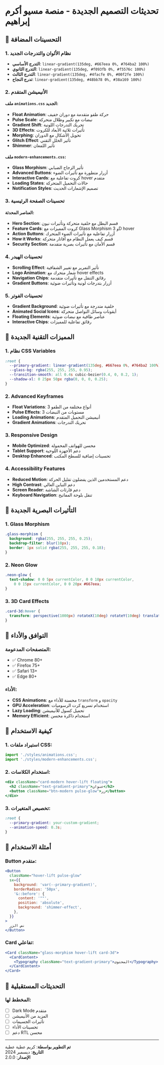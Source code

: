 # تحديثات التصميم الجديدة - منصة مسيو أكرم إبراهيم

## 🎨 التحسينات المضافة

### 1. نظام الألوان والتدرجات الجديد

- **التدرج الأساسي**: `linear-gradient(135deg, #667eea 0%, #764ba2 100%)`
- **التدرج الثانوي**: `linear-gradient(135deg, #f093fb 0%, #f5576c 100%)`
- **التدرج الثالث**: `linear-gradient(135deg, #4facfe 0%, #00f2fe 100%)`
- **تدرج النجاح**: `linear-gradient(135deg, #48bb78 0%, #38a169 100%)`

### 2. الأنيميشن المتقدم

#### ملف `animations.css` الجديد:

- **Float Animation**: حركة طفو متقدمة مع دوران خفيف
- **Pulse Scale**: نبضات مع تكبير وظلال متحركة
- **Gradient Shift**: تحريك التدرجات اللونية
- **3D Effects**: تأثيرات ثلاثية الأبعاد للكروت
- **Morphing**: تحويل الأشكال مع الدوران
- **Glitch Effect**: تأثير الخلل التقني
- **Shimmer**: تأثير اللمعان

#### ملف `modern-enhancements.css`:

- **Glass Morphism**: تأثير الزجاج الضبابي
- **Advanced Buttons**: أزرار متطورة مع تأثيرات الضوء
- **Interactive Cards**: كروت تفاعلية مع hover متقدم
- **Loading States**: حالات التحميل المتحركة
- **Notification Styles**: تصميم الإشعارات الحديث

### 3. تحسينات الصفحة الرئيسية

#### العناصر المحدثة:

- **Hero Section**: قسم البطل مع خلفية متحركة وتأثيرات نيون
- **Feature Cards**: كروت المميزات مع Glass Morphism و 3D hover
- **Action Buttons**: أزرار تفاعلية مع تأثيرات الضوء المتحرك
- **How it Works**: قسم كيف يعمل النظام مع أفاتار متحركة
- **Security Section**: قسم الأمان مع تأثيرات بصرية متقدمة

### 4. تحسينات الهيدر

- **Scrolling Effect**: تأثير التمرير مع تغيير الشفافية
- **Logo Animation**: شعار متحرك مع hover effects
- **Navigation Chips**: رقائق التنقل مع تأثيرات متقدمة
- **Gradient Buttons**: أزرار بتدرجات لونية وتأثيرات ضوئية

### 5. تحسينات الفوتر

- **Gradient Background**: خلفية متدرجة مع تأثيرات ضوئية
- **Animated Social Icons**: أيقونات وسائل التواصل متحركة
- **Floating Elements**: عناصر طافية مع نبضات ضوئية
- **Interactive Chips**: رقائق تفاعلية للمميزات

## 🚀 المميزات التقنية الجديدة

### 1. نظام CSS Variables

```css
:root {
  --primary-gradient: linear-gradient(135deg, #667eea 0%, #764ba2 100%);
  --glass-bg: rgba(255, 255, 255, 0.95);
  --transition-smooth: all 0.4s cubic-bezier(0.4, 0, 0.2, 1);
  --shadow-xl: 0 25px 50px rgba(0, 0, 0, 0.25);
}
```

### 2. Advanced Keyframes

- **Float Variations**: 3 أنواع مختلفة من الطفو
- **Pulse Effects**: 3 مستويات من النبضات
- **Loading Animations**: أنيميشن التحميل المتقدم
- **Gradient Animations**: تحريك التدرجات

### 3. Responsive Design

- **Mobile Optimized**: محسن للهواتف المحمولة
- **Tablet Support**: دعم الأجهزة اللوحية
- **Desktop Enhanced**: تحسينات إضافية للسطح المكتب

### 4. Accessibility Features

- **Reduced Motion**: دعم المستخدمين الذين يفضلون تقليل الحركة
- **High Contrast**: دعم التباين العالي
- **Screen Reader**: دعم قارئات الشاشة
- **Keyboard Navigation**: تنقل بلوحة المفاتيح

## 🎯 التأثيرات البصرية الجديدة

### 1. Glass Morphism

```css
.glass-morphism {
  background: rgba(255, 255, 255, 0.25);
  backdrop-filter: blur(10px);
  border: 1px solid rgba(255, 255, 255, 0.18);
}
```

### 2. Neon Glow

```css
.neon-glow {
  text-shadow: 0 0 5px currentColor, 0 0 10px currentColor,
    0 0 15px currentColor, 0 0 20px #667eea;
}
```

### 3. 3D Card Effects

```css
.card-3d:hover {
  transform: perspective(1000px) rotateX(10deg) rotateY(10deg) translateZ(20px);
}
```

## 📱 التوافق والأداء

### المتصفحات المدعومة:

- ✅ Chrome 80+
- ✅ Firefox 75+
- ✅ Safari 13+
- ✅ Edge 80+

### الأداء:

- **CSS Animations**: محسنة للأداء مع `transform` و `opacity`
- **GPU Acceleration**: استخدام تسريع كرت الرسوميات
- **Lazy Loading**: تحميل كسول للأنيميشن
- **Memory Efficient**: استخدام ذاكرة محسن

## 🔧 كيفية الاستخدام

### 1. استيراد ملفات CSS:

```javascript
import './styles/animations.css';
import './styles/modern-enhancements.css';
```

### 2. استخدام الكلاسات:

```jsx
<div className="card-modern hover-lift floating">
  <h2 className="text-gradient-primary">عنوان</h2>
  <button className="btn-modern pulse-glow">زر</button>
</div>
```

### 3. تخصيص المتغيرات:

```css
:root {
  --primary-gradient: your-custom-gradient;
  --animation-speed: 0.3s;
}
```

## 🎨 أمثلة الاستخدام

### Button متقدم:

```jsx
<Button
  className="hover-lift pulse-glow"
  sx={{
    background: 'var(--primary-gradient)',
    borderRadius: '50px',
    '&::before': {
      content: '""',
      position: 'absolute',
      background: 'shimmer-effect',
    },
  }}
>
  نص الزر
</Button>
```

### Card تفاعلي:

```jsx
<Card className="glass-morphism hover-lift card-3d">
  <CardContent>
    <Typography className="text-gradient-primary">المحتوى</Typography>
  </CardContent>
</Card>
```

## 🚀 التحديثات المستقبلية

### المخطط لها:

- [ ] Dark Mode متقدم
- [ ] المزيد من الأنيميشن
- [ ] تأثيرات الجسيمات
- [ ] تحسينات الأداء
- [ ] دعم RTL محسن

---

**تم التطوير بواسطة**: كريم عطية عطية  
**التاريخ**: ديسمبر 2024  
**الإصدار**: 2.0.0

